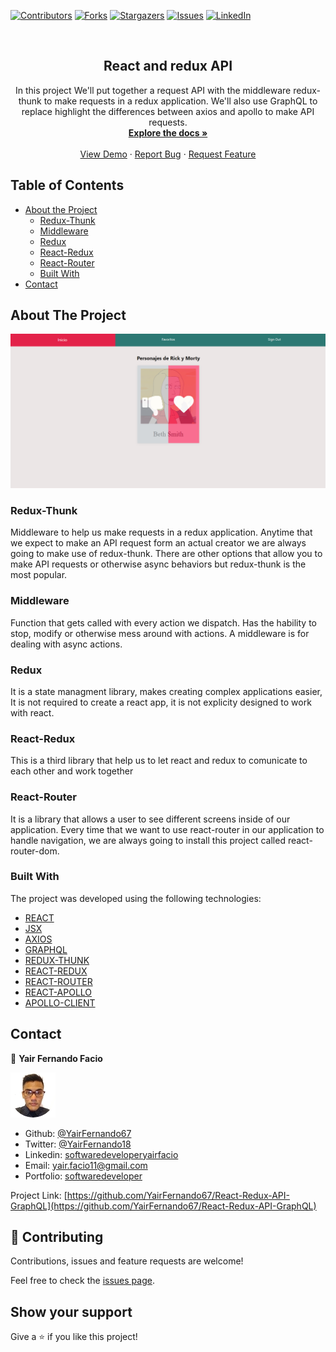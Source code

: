 [![Contributors][contributors-shield]][contributors-url]
[![Forks][forks-shield]][forks-url]
[![Stargazers][stars-shield]][stars-url]
[![Issues][issues-shield]][issues-url]
[![LinkedIn][linkedin-shield2]][linkedin-url2]

<!-- PROJECT LOGO -->
<br />
<p align="center">
 <h2 align="center"> React and redux API</h2>

  <p align="center">
      In this project We'll put together a request API with the middleware redux-thunk to  make requests in a redux application.
      We'll also use GraphQL to replace highlight the differences between axios and apollo to make API requests. 
    <br />
    <a href="https://github.com/YairFernando67/React-Redux-API-GraphQL"><strong>Explore the docs »</strong></a>
    <br />
    <br />
    <a href="https://github.com/YairFernando67/React-Redux-API-GraphQL">View Demo</a>
    ·
    <a href="https://github.com/YairFernando67/React-Redux-API-GraphQL/issues">Report Bug</a>
    ·
    <a href="https://github.com/YairFernando67/React-Redux-API-GraphQL/issues">Request Feature</a>
  </p>

</p>

## Table of Contents
* [About the Project](#about-the-project)
  * [Redux-Thunk](#Redux-Thunk)
  * [Middleware](#Middleware)
  * [Redux](#Redux)
  * [React-Redux](#React-Redux)
  * [React-Router](#React-Router)
  * [Built With](#built-with)
* [Contact](#contact)
<!-- * [Acknowledgements](#acknowledgements) -->
<!-- ABOUT THE PROJECT -->

## About The Project

![Screenshot Image](public/logoRepo.PNG) 

### Redux-Thunk 
Middleware to help us make requests 
in a redux application. Anytime that we expect to make an API request form an
actual creator we are always going to make use of redux-thunk. There are other
options that allow you to make API requests or otherwise async behaviors but
redux-thunk is the most popular.

### Middleware
Function that gets called with every action
we dispatch. Has the hability to stop, modify or
otherwise mess around with actions. A middleware is for
dealing with async actions.

### Redux
It is a state managment library, makes creating complex applications
easier, It is not required to create a react app, it is not
explicity designed to work with react.

### React-Redux
This is a third library that help us to let react and redux to comunicate to each other and work together

### React-Router
It is a library that allows a user to see different screens inside of 
our application.
Every time that we want to use react-router in our application to handle
navigation, we are always going to install this project called react-router-dom.

### Built With
The project was developed using the following technologies:
- [REACT](https://es.reactjs.org/)
- [JSX](https://reactjs.org/docs/introducing-jsx.html)
- [AXIOS](https://github.com/axios/axios)
- [GRAPHQL](https://graphql.org/)
- [REDUX-THUNK](https://github.com/reduxjs/redux-thunk)
- [REACT-REDUX](https://github.com/reduxjs/react-redux)
- [REACT-ROUTER](https://github.com/ReactTraining/react-router/tree/master/packages/react-router-dom)
- [REACT-APOLLO](https://github.com/apollographql/react-apollo)
- [APOLLO-CLIENT](https://github.com/apollographql/apollo-client/tree/master/packages/apollo-boost)

## Contact

👤 **Yair Fernando Facio**

<a href="https://yairfernando67.github.io/Portfolio/" target="_blank">
    
  ![Screenshot Image](public/logo.jpg) 

</a>

- Github: [@YairFernando67](https://github.com/YairFernando67)
- Twitter: [@YairFernando18](https://twitter.com/YairFernando18)
- Linkedin: [softwaredeveloperyairfacio](https://www.linkedin.com/in/softwaredeveloperyairfacio/)
- Email: [yair.facio11@gmail.com](https://mail.google.com/mail/?view=cm&fs=1&tf=1&to=yair.facio11@gmail.com)
- Portfolio: [softwaredeveloper](https://yairfernando67.github.io/Portfolio/)

<p align="center">

  Project Link: [https://github.com/YairFernando67/React-Redux-API-GraphQL](https://github.com/YairFernando67/React-Redux-API-GraphQL)

</p>

## 🤝 Contributing

Contributions, issues and feature requests are welcome!

Feel free to check the [issues page](https://github.com/YairFernando67/React-Redux-API-GraphQL/issues).

## Show your support

Give a ⭐️ if you like this project!

<!-- MARKDOWN LINKS & IMAGES -->
[contributors-shield]: https://img.shields.io/github/contributors/YairFernando67/React-Redux-API-GraphQL.svg?style=flat-square
[contributors-url]: https://github.com/YairFernando67/React-Redux-API-GraphQL/graphs/contributors
[forks-shield]: https://img.shields.io/github/forks/YairFernando67/React-Redux-API-GraphQL.svg?style=flat-square
[forks-url]: https://github.com/YairFernando67/React-Redux-API-GraphQL/network/members
[stars-shield]: https://img.shields.io/github/stars/YairFernando67/React-Redux-API-GraphQL.svg?style=flat-square
[stars-url]: https://github.com/YairFernando67/React-Redux-API-GraphQL/stargazers
[issues-shield]: https://img.shields.io/github/issues/YairFernando67/React-Redux-API-GraphQL.svg?style=flat-square
[issues-url]: https://github.com/YairFernando67/React-Redux-API-GraphQL/issues
[license-shield]: https://img.shields.io/github/license/YairFernando67/React-Redux-API-GraphQL.svg?style=flat-square
[license-url]: https://github.com/YairFernando67/React-Redux-API-GraphQL/blob/master/LICENSE.txt
[linkedin-shield2]: https://img.shields.io/badge/-LinkedIn-black.svg?style=flat-square&logo=linkedin&colorB=555
[linkedin-url2]: https://www.linkedin.com/in/softwaredeveloperyairfacio/
<!-- [product-screenshot]: img/logo.png
[product-example]: img/example.png -->
